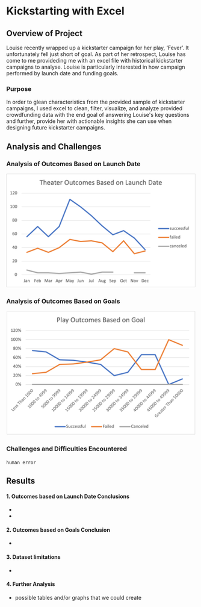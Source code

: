 # Kickstarting with Excel

## Overview of Project
Louise recently wrapped up a kickstarter campaign for her play, ‘Fever’. It unfortunately fell just short of goal. As part of her retrospect, Louise has come to me provideding me with an excel file with historical kickstarter campaigns to analyse. Louise is particularly interested in how campaign performed by launch date and funding goals.

### Purpose
In order to glean characteristics from the provided sample of kickstarter campaigns, I used excel to clean, filter, visualize, and analyze provided crowdfunding data with the end goal of answering Louise's key questions and further, provide her with actionable insights she can use when designing future kickstarter campaigns.

## Analysis and Challenges



### Analysis of Outcomes Based on Launch Date

![image](Resources/Theater_Outcomes_vs_Launch.png)

### Analysis of Outcomes Based on Goals

![image](Resources/Outcomes_vs_Goals.png)

### Challenges and Difficulties Encountered

`human error`

## Results

#### 1. Outcomes based on Launch Date Conclusions

-
-

#### 2. Outcomes based on Goals Conclusion

- 

#### 3. Dataset limitations

-

#### 4. Further Analysis

- possible tables and/or graphs that we could create
